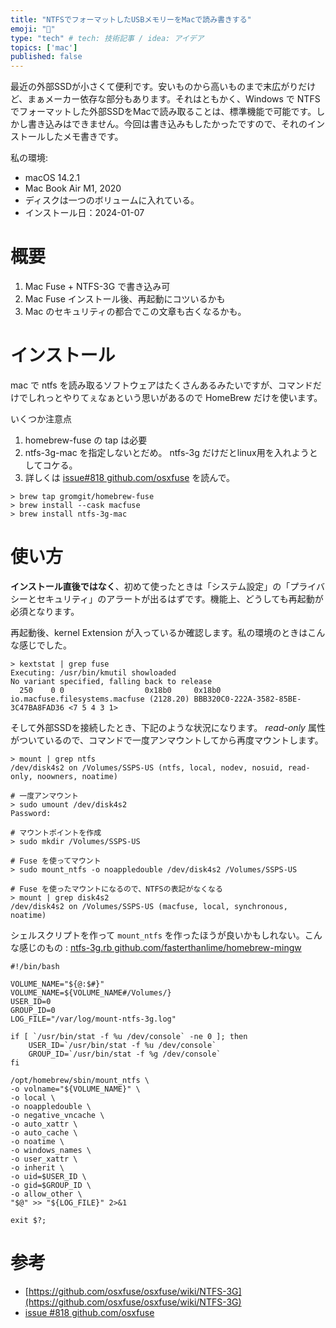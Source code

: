 ```yaml
---
title: "NTFSでフォーマットしたUSBメモリーをMacで読み書きする"
emoji: "📘"
type: "tech" # tech: 技術記事 / idea: アイデア
topics: ['mac']
published: false
---
```


最近の外部SSDが小さくて便利です。安いものから高いものまで末広がりだけど、まぁメーカー依存な部分もあります。それはともかく、Windows で NTFS でフォーマットした外部SSDをMacで読み取ることは、標準機能で可能です。しかし書き込みはできません。今回は書き込みもしたかったですので、それのインストールしたメモ書きです。

私の環境:

- macOS 14.2.1
- Mac Book Air M1, 2020
- ディスクは一つのボリュームに入れている。
- インストール日：2024-01-07

# 概要

1. Mac Fuse + NTFS-3G で書き込み可
2. Mac Fuse インストール後、再起動にコツいるかも
3. Mac のセキュリティの都合でこの文章も古くなるかも。

# インストール

mac で ntfs を読み取るソフトウェアはたくさんあるみたいですが、コマンドだけでしれっとやりてぇなぁという思いがあるので HomeBrew だけを使います。

いくつか注意点

1. homebrew-fuse の tap は必要
2. ntfs-3g-mac を指定しないとだめ。 ntfs-3g だけだとlinux用を入れようとしてコケる。 
3. 詳しくは [issue#818 github.com/osxfuse](https://github.com/osxfuse/osxfuse/issues/818) を読んで。

```shell
> brew tap gromgit/homebrew-fuse
> brew install --cask macfuse
> brew install ntfs-3g-mac
```

# 使い方

**インストール直後ではなく**、初めて使ったときは「システム設定」の「プライバシーとセキュリティ」のアラートが出るはずです。機能上、どうしても再起動が必須となります。

再起動後、kernel Extension が入っているか確認します。私の環境のときはこんな感じでした。

```shell
> kextstat | grep fuse
Executing: /usr/bin/kmutil showloaded
No variant specified, falling back to release
  250    0 0                  0x18b0     0x18b0     io.macfuse.filesystems.macfuse (2128.20) BBB320C0-222A-3582-85BE-3C47BA8FAD36 <7 5 4 3 1>
```

そして外部SSDを接続したとき、下記のような状況になります。 *read-only* 属性がついているので、コマンドで一度アンマウントしてから再度マウントします。

```shell
> mount | grep ntfs
/dev/disk4s2 on /Volumes/SSPS-US (ntfs, local, nodev, nosuid, read-only, noowners, noatime)

# 一度アンマウント
> sudo umount /dev/disk4s2
Password:

# マウントポイントを作成
> sudo mkdir /Volumes/SSPS-US

# Fuse を使ってマウント
> sudo mount_ntfs -o noappledouble /dev/disk4s2 /Volumes/SSPS-US

# Fuse を使ったマウントになるので、NTFSの表記がなくなる
> mount | grep disk4s2
/dev/disk4s2 on /Volumes/SSPS-US (macfuse, local, synchronous, noatime)
```

シェルスクリプトを作って `mount_ntfs` を作ったほうが良いかもしれない。こんな感じのもの : [ntfs-3g.rb github.com/fasterthanlime/homebrew-mingw](https://github.com/fasterthanlime/homebrew-mingw/blob/master/Library/Formula/ntfs-3g.rb#L49)

```shell
#!/bin/bash

VOLUME_NAME="${@:$#}"
VOLUME_NAME=${VOLUME_NAME#/Volumes/}
USER_ID=0
GROUP_ID=0
LOG_FILE="/var/log/mount-ntfs-3g.log"

if [ `/usr/bin/stat -f %u /dev/console` -ne 0 ]; then
	USER_ID=`/usr/bin/stat -f %u /dev/console`
	GROUP_ID=`/usr/bin/stat -f %g /dev/console`
fi

/opt/homebrew/sbin/mount_ntfs \
-o volname="${VOLUME_NAME}" \
-o local \
-o noappledouble \
-o negative_vncache \
-o auto_xattr \
-o auto_cache \
-o noatime \
-o windows_names \
-o user_xattr \
-o inherit \
-o uid=$USER_ID \
-o gid=$GROUP_ID \
-o allow_other \
"$@" >> "${LOG_FILE}" 2>&1

exit $?;
```

# 参考

- [https://github.com/osxfuse/osxfuse/wiki/NTFS-3G](https://github.com/osxfuse/osxfuse/wiki/NTFS-3G)
- [issue #818 github.com/osxfuse](https://github.com/osxfuse/osxfuse/issues/818#issuecomment-985739918)
